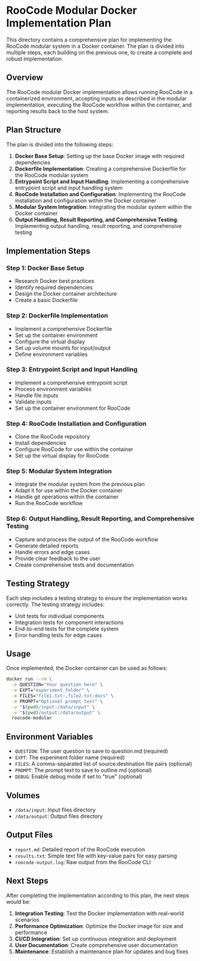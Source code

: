 # RooCode Modular Docker Implementation Plan

This directory contains a comprehensive plan for implementing the RooCode modular system in a Docker container. The plan is divided into multiple steps, each building on the previous one, to create a complete and robust implementation.

## Overview

The RooCode modular Docker implementation allows running RooCode in a containerized environment, accepting inputs as described in the modular implementation, executing the RooCode workflow within the container, and reporting results back to the host system.

## Plan Structure

The plan is divided into the following steps:

1. **Docker Base Setup**: Setting up the base Docker image with required dependencies
2. **Dockerfile Implementation**: Creating a comprehensive Dockerfile for the RooCode modular system
3. **Entrypoint Script and Input Handling**: Implementing a comprehensive entrypoint script and input handling system
4. **RooCode Installation and Configuration**: Implementing the RooCode installation and configuration within the Docker container
5. **Modular System Integration**: Integrating the modular system within the Docker container
6. **Output Handling, Result Reporting, and Comprehensive Testing**: Implementing output handling, result reporting, and comprehensive testing

## Implementation Steps

### Step 1: Docker Base Setup

- Research Docker best practices
- Identify required dependencies
- Design the Docker container architecture
- Create a basic Dockerfile

### Step 2: Dockerfile Implementation

- Implement a comprehensive Dockerfile
- Set up the container environment
- Configure the virtual display
- Set up volume mounts for input/output
- Define environment variables

### Step 3: Entrypoint Script and Input Handling

- Implement a comprehensive entrypoint script
- Process environment variables
- Handle file inputs
- Validate inputs
- Set up the container environment for RooCode

### Step 4: RooCode Installation and Configuration

- Clone the RooCode repository
- Install dependencies
- Configure RooCode for use within the container
- Set up the virtual display for RooCode

### Step 5: Modular System Integration

- Integrate the modular system from the previous plan
- Adapt it for use within the Docker container
- Handle git operations within the container
- Run the RooCode workflow

### Step 6: Output Handling, Result Reporting, and Comprehensive Testing

- Capture and process the output of the RooCode workflow
- Generate detailed reports
- Handle errors and edge cases
- Provide clear feedback to the user
- Create comprehensive tests and documentation

## Testing Strategy

Each step includes a testing strategy to ensure the implementation works correctly. The testing strategy includes:

- Unit tests for individual components
- Integration tests for component interactions
- End-to-end tests for the complete system
- Error handling tests for edge cases

## Usage

Once implemented, the Docker container can be used as follows:

```bash
docker run --rm \
  -e QUESTION="Your question here" \
  -e EXPT="experiment_folder" \
  -e FILES="file1.txt:,file2.txt:docs" \
  -e PROMPT="Optional prompt text" \
  -v "$(pwd)/input:/data/input" \
  -v "$(pwd)/output:/data/output" \
  roocode-modular
```

## Environment Variables

- `QUESTION`: The user question to save to question.md (required)
- `EXPT`: The experiment folder name (required)
- `FILES`: A comma-separated list of source:destination file pairs (optional)
- `PROMPT`: The prompt text to save to outline.md (optional)
- `DEBUG`: Enable debug mode if set to "true" (optional)

## Volumes

- `/data/input`: Input files directory
- `/data/output`: Output files directory

## Output Files

- `report.md`: Detailed report of the RooCode execution
- `results.txt`: Simple text file with key-value pairs for easy parsing
- `roocode-output.log`: Raw output from the RooCode CLI

## Next Steps

After completing the implementation according to this plan, the next steps would be:

1. **Integration Testing**: Test the Docker implementation with real-world scenarios
2. **Performance Optimization**: Optimize the Docker image for size and performance
3. **CI/CD Integration**: Set up continuous integration and deployment
4. **User Documentation**: Create comprehensive user documentation
5. **Maintenance**: Establish a maintenance plan for updates and bug fixes
